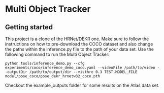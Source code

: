 # Multi Object Tracker

## Getting started

This project is a clone of the HRNet/DEKR one. Make sure to follow the instructions on how to pre-download the COCO dataset and also change the paths within the inference.py file to the path of your data set. Use the following command to run the Multi Object Tracker:

```
python tools/inference_demo.py --cfg experiments/coco/inference_demo_coco.yaml --videoFile /path/to/video --outputDir /path/to/output/dir --visthre 0.3 TEST.MODEL_FILE model/pose_coco/pose_dekr_hrnetw32_coco.pth
```

Checkout the example_outputs folder for some results on the Atlas data set.

